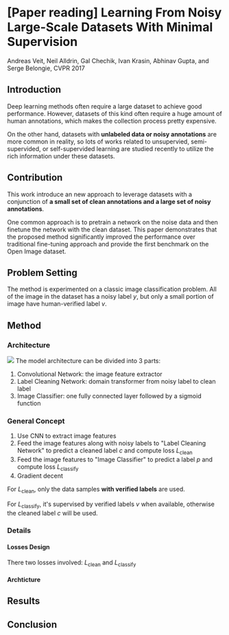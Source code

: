 # [Paper reading] Learning From Noisy Large-Scale Datasets With Minimal Supervision
Andreas Veit, Neil Alldrin, Gal Chechik, Ivan Krasin, Abhinav Gupta, and Serge Belongie, CVPR 2017

## Introduction
Deep learning methods often require a large dataset to achieve good performance. However, datasets of this kind often require a huge amount of human annotations, which makes the collection process pretty expensive.

On the other hand, datasets with **unlabeled data or noisy annotations** are more common in reality, so lots of works related to unsupervied, semi-supervided, or self-supervided learning are studied recently to utilize the rich information under these datasets.


## Contribution

This work introduce an new approach to leverage datasets with a conjunction of **a small set of clean annotations and a large set of noisy annotations**.

One common approach is to pretrain a network on the noise data and then finetune the network with the clean dataset. This paper demonstrates that the proposed method significantly improved the performance over traditional fine-tuning approach and provide the first benchmark on the Open Image dataset.

## Problem Setting 
The method is experimented on a classic image classification problem. All of the image in the dataset has a noisy label $y$, but only a small portion of image have human-verified label $v$.

## Method

### Architecture
![](https://i.imgur.com/n6dmBGo.png)
The model architecture can be divided into 3 parts:
1. Convolutional Network: the image feature extractor
2. Label Cleaning Network: domain transformer from noisy label to clean label
3. Image Classifier: one fully connected layer followed by a sigmoid function

### General Concept
1. Use CNN to extract image features
2. Feed the image features along with noisy labels to "Label Cleaning Network" to predict a cleaned label $c$ and compute loss $L_{\text{clean}}$
3. Feed the image features to "Image Classifier" to predict a label $p$ and compute loss $L_{\text{classify}}$
4. Gradient decent

For $L_{\text{clean}}$, only the data samples **with verified labels** are used.

For $L_{\text{classify}}$, it's supervised by verified labels $v$ when available, otherwise the cleaned label $c$ will be used.

### Details

#### Losses Design
There two losses involved: $L_{\text{clean}}$ and $L_{\text{classify}}$

#### Archticture 

## Results

## Conclusion
